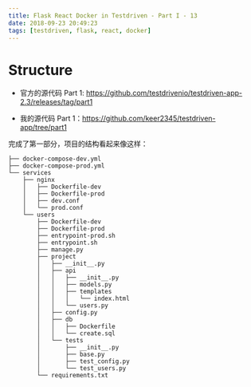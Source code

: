 ```yaml
---
title: Flask React Docker in Testdriven - Part I - 13
date: 2018-09-23 20:49:23
tags: [testdriven, flask, react, docker]
---
```

# Structure

- 官方的源代码 Part 1: https://github.com/testdrivenio/testdriven-app-2.3/releases/tag/part1

- 我的源代码 Part 1：https://github.com/keer2345/testdriven-app/tree/part1

<!-- more -->

完成了第一部分，项目的结构看起来像这样：
```
├── docker-compose-dev.yml
├── docker-compose-prod.yml
└── services
    ├── nginx
    │   ├── Dockerfile-dev
    │   ├── Dockerfile-prod
    │   ├── dev.conf
    │   └── prod.conf
    └── users
        ├── Dockerfile-dev
        ├── Dockerfile-prod
        ├── entrypoint-prod.sh
        ├── entrypoint.sh
        ├── manage.py
        ├── project
        │   ├── __init__.py
        │   ├── api
        │   │   ├── __init__.py
        │   │   ├── models.py
        │   │   ├── templates
        │   │   │   └── index.html
        │   │   └── users.py
        │   ├── config.py
        │   ├── db
        │   │   ├── Dockerfile
        │   │   └── create.sql
        │   └── tests
        │       ├── __init__.py
        │       ├── base.py
        │       ├── test_config.py
        │       └── test_users.py
        └── requirements.txt
```

